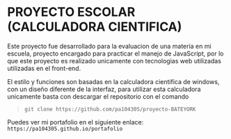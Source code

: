 # PROYECTO ESCOLAR (CALCULADORA CIENTIFICA)

Este proyecto fue desarrollado para la evaluacion de una materia en mi escuela, proyecto encargado para
practicar el manejo de JavaScript, por lo que este proyecto es realizado unicamente con tecnologias web
utilizadas utilizadas en el front-end.

El estilo y funciones son basadas en la calculadora cientifica de windows, con un diseño diferente de la
interfaz, para utilizar esta calculadora unicamente basta con descargar el repositorio con el comando
> `git clone https://github.com/pa104305/proyecto-BATEYORK`

Puedes ver mi portafolio en el siguiente enlace: `https://pa104305.github.io/portafolio`